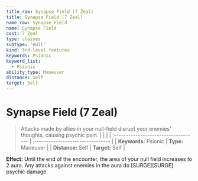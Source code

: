 ```yaml
---
title_raw: Synapse Field (7 Zeal)
title: Synapse Field (7 Zeal)
name_raw: Synapse Field
name: Synapse Field
cost: 7 Zeal
type: classes
subtype: 'null'
kind: 3rd-level features
keywords: Psionic
keyword_list:
  - Psionic
ability_type: Maneuver
distance: Self
target: Self
---
```


# Synapse Field (7 Zeal)

> Attacks made by allies in your null-field disrupt your enemies' thoughts, causing psychic pain.
> |  |  |
> | :\----------------------------------- | :-------------------------------- |
> | **Keywords:** Psionic | **Type:** Maneuver |
> | **Distance:** Self | **Target:** Self |

**Effect:** Until the end of the encounter, the area of your null field increases to 2 aura. Any attacks against enemies in the aura do \[SURGE\]\[SURGE\] psychic damage.
